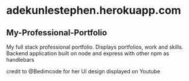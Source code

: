 # adekunlestephen.herokuapp.com

## My-Professional-Portfolio

My full stack professional portfolio. Displays portfolios, work and skills. Backend application built on node and express with other npm as handlebars


credit to @Bedimcode for her UI design displayed on Youtube
